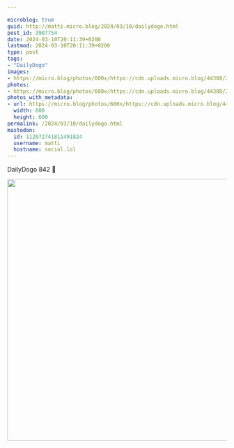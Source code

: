 ```yaml
---

microblog: true
guid: http://matti.micro.blog/2024/03/10/dailydogo.html
post_id: 3907754
date: 2024-03-10T20:11:39+0200
lastmod: 2024-03-10T20:11:39+0200
type: post
tags:
- "DailyDogo"
images:
- https://micro.blog/photos/600x/https://cdn.uploads.micro.blog/44388/2024/564c6f9df8c340ea9d2c25438a76d509.jpg
photos:
- https://micro.blog/photos/600x/https://cdn.uploads.micro.blog/44388/2024/564c6f9df8c340ea9d2c25438a76d509.jpg
photos_with_metadata:
- url: https://micro.blog/photos/600x/https://cdn.uploads.micro.blog/44388/2024/564c6f9df8c340ea9d2c25438a76d509.jpg
  width: 600
  height: 600
permalink: /2024/03/10/dailydogo.html
mastodon:
  id: 112072741811491824
  username: matti
  hostname: social.lol
---
```

DailyDogo 842 🐶

<img src="/media/uploads/2024/564c6f9df8c340ea9d2c25438a76d509.jpg" width="600" height="600" alt="" />
